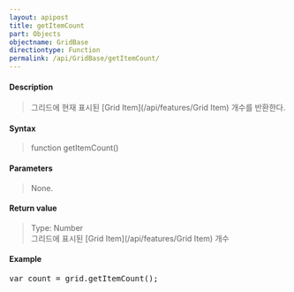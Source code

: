 ```yaml
---
layout: apipost
title: getItemCount
part: Objects
objectname: GridBase
directiontype: Function
permalink: /api/GridBase/getItemCount/
---
```



#### Description

> 그리드에 현재 표시된 [Grid Item](/api/features/Grid Item) 개수를 반환한다.

#### Syntax

> function getItemCount()

#### Parameters

> None.

#### Return value

> Type: Number  
> 그리드에 표시된 [Grid Item](/api/features/Grid Item) 개수

#### Example

<pre class="prettyprint">
var count = grid.getItemCount();
</pre>





